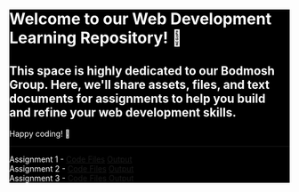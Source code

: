 <div style="background-color: black; color: white;"> 
<h1>Welcome to our Web Development Learning Repository! 🚀</h1>

## This space is highly dedicated to our Bodmosh Group. Here, we'll share assets, files, and text documents for assignments to help you build and refine your web development skills.

Happy coding! 🎉

<hr>

<div>
  Assignment 1 - <a href="https://github.com/icodervivek/bodmosh-webdev/tree/main/assignment_1">Code Files</a>  <a href="https://icodervivek.github.io/bodmosh-webdev/assignment_1/">Output</a>
</div>
<div>
Assignment 2 - <a href="https://github.com/icodervivek/bodmosh-webdev/tree/main/assignment_2">Code Files</a>  <a href="https://icodervivek.github.io/bodmosh-webdev/assignment_2/">Output</a> 
</div>
<div>
Assignment 3 - <a href="https://github.com/icodervivek/bodmosh-webdev/tree/main/assignment_3">Code Files</a>  <a href="https://icodervivek.github.io/bodmosh-webdev/assignment_3/">Output</a>
</div>
</div>
